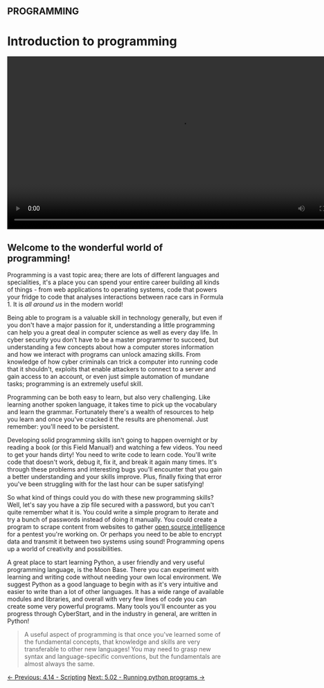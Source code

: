 ## PROGRAMMING

# Introduction to programming

<div align="center">
  <video src="https://github.com/alphyos/CyberStart-2023/assets/108233076/f2c78973-8cad-4989-814d-fff29c744031" width="800" />
</div>

## Welcome to the wonderful world of programming!

Programming is a vast topic area; there are lots of different
languages and specialities, it's a place you can spend your entire
career building all kinds of things - from web applications to operating
 systems, code that powers your fridge to code that analyses
interactions between race cars in Formula 1. It is *all around us* in the modern world!

Being able to program is a valuable skill in technology generally,
but even if you don't have a major passion for it, understanding a
little programming can help you a great deal in computer science as well
 as every day life. In cyber security you don't have to be a master
programmer to succeed, but understanding a few concepts about how a
computer stores information and how we interact with programs can unlock
 amazing skills. From knowledge of how cyber criminals can trick a
computer into running code that it shouldn't, exploits that enable
attackers to connect to a server and gain access to an account, or even
just simple automation of mundane tasks; programming is an extremely
useful skill.

Programming can be both easy to learn, but also very challenging.
Like learning another spoken language, it takes time to pick up the
vocabulary and learn the grammar. Fortunately there's a wealth of
resources to help you learn and once you've cracked it the results are
phenomenal. Just remember: you'll need to be persistent.

Developing solid programming skills isn't going to happen overnight
or by reading a book (or this Field Manual!) and watching a few videos.
You need to get your hands dirty! You need to write code to learn code.
You'll write code that doesn't work, debug it, fix it, and break it
again many times. It's through these problems and interesting bugs
you'll encounter that you gain a better understanding and your skills
improve. Plus, finally fixing that error you've been struggling with for
 the last hour can be super satisfying!

So what kind of things could you do with these new programming
skills? Well, let's say you have a zip file secured with a password, but
 you can't quite remember what it is. You could write a simple program
to iterate and try a bunch of passwords instead of doing it manually.
You could create a program to scrape content from websites to gather [open source intelligence](https://play.cyberstart.com/field-manual/8fa15b22-d7eb-11eb-bd75-0242ac140009)
 for a pentest you're working on. Or perhaps you need to be able to
encrypt data and transmit it between two systems using sound!
Programming opens up a world of creativity and possibilities.

A great place to start learning Python, a user friendly and very
useful programming language, is the Moon Base. There you can experiment
with learning and writing code without needing your own local
environment. We suggest Python as a good language to begin with as it's
very intuitive and easier to write than a lot of other languages. It has
 a wide range of available modules and libraries, and overall with very
few lines of code you can create some very powerful programs. Many tools
 you'll encounter as you progress through CyberStart, and in the
industry in general, are written in Python!

> A useful aspect of programming is that once you've learned some of
> the fundamental concepts, that knowledge and skills are very
> transferable to other new languages! You may need to grasp new syntax
> and language-specific conventions, but the fundamentals are almost
> always the same.

[← Previous: 4.14 - Scripting](https://play.cyberstart.com/field-manual/8fc474b8-d7eb-11eb-8cc8-0242ac140009)
[Next: 5.02 - Running python programs →](https://play.cyberstart.com/field-manual/8fc688ca-d7eb-11eb-84c6-0242ac140009)
